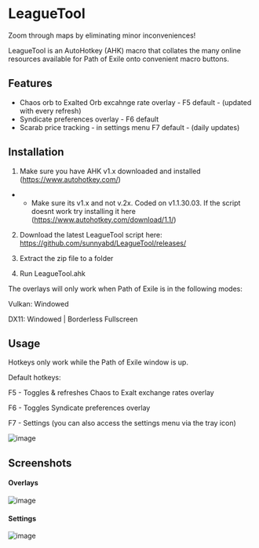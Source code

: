 # LeagueTool
Zoom through maps by eliminating minor inconveniences!

LeagueTool is an AutoHotkey (AHK) macro that collates the many online resources available for Path of Exile onto convenient macro buttons.

## Features 
- Chaos orb to Exalted Orb excahnge rate overlay - F5 default - (updated with every refresh)
- Syndicate preferences overlay - F6 default
- Scarab price tracking - in settings menu F7 default - (daily updates)

## Installation
1) Make sure you have AHK v1.x downloaded and installed (https://www.autohotkey.com/)

- - Make sure its v1.x and not v.2x. Coded on v1.1.30.03. If the script doesnt work try installing it here (https://www.autohotkey.com/download/1.1/)

2) Download the latest LeagueTool script here: https://github.com/sunnyabd/LeagueTool/releases/

3) Extract the zip file to a folder

4) Run LeagueTool.ahk

The overlays will only work when Path of Exile is in the following modes:

Vulkan:   Windowed

DX11:     Windowed | Borderless Fullscreen

## Usage
Hotkeys only work while the Path of Exile window is up.

Default hotkeys:

F5 - Toggles & refreshes Chaos to Exalt exchange rates overlay

F6 - Toggles Syndicate preferences overlay

F7 - Settings (you can also access the settings menu via the tray icon)

![image](https://user-images.githubusercontent.com/51633684/84672695-6cc5ab80-af5b-11ea-9ad4-00d1775b6036.png)

## Screenshots

#### Overlays
![image](https://user-images.githubusercontent.com/51633684/84672387-13f61300-af5b-11ea-8dd0-f9de9d52689f.png)

#### Settings
![image](https://user-images.githubusercontent.com/51633684/84673288-15740b00-af5c-11ea-8b48-5cf99a8a42cf.png)
